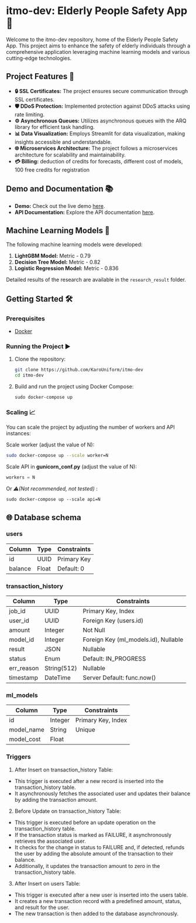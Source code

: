 # itmo-dev: Elderly People Safety App 🌟

Welcome to the itmo-dev repository, home of the Elderly People Safety App. This project aims to enhance the safety of elderly individuals through a comprehensive application leveraging machine learning models and various cutting-edge technologies.

## Project Features 🚀

- **🔒 SSL Certificates:** The project ensures secure communication through SSL certificates.
- **🛡️ DDoS Protection:** Implemented protection against DDoS attacks using rate limiting.
- **⚙️ Asynchronous Queues:** Utilizes asynchronous queues with the ARQ library for efficient task handling.
- **📊 Data Visualization:** Employs Streamlit for data visualization, making insights accessible and understandable.
- **🌐 Microservices Architecture:** The project follows a microservices architecture for scalability and maintainability.
- **💳 Billing:** deduction of credits for forecasts, different cost of models, 100 free credits for registration

## Demo and Documentation 📚

- **Demo:** Check out the live demo [here](https://karouniform.xyz:8501/).
- **API Documentation:** Explore the API documentation [here](https://karouniform.xyz:8080/docs).

## Machine Learning Models 🤖

The following machine learning models were developed:

1. **LightGBM Model:** Metric - 0.79
2. **Decision Tree Model:** Metric - 0.82
3. **Logistic Regression Model:** Metric - 0.836

Detailed results of the research are available in the `research_result` folder.

## Getting Started 🛠️

### Prerequisites

- [Docker](https://www.docker.com/get-started)


### Running the Project ▶️

1. Clone the repository:

   ```bash
   git clone https://github.com/KaroUniform/itmo-dev
   cd itmo-dev
   ```
2. Build and run the project using Docker Compose:
   ```
   sudo docker-compose up
   ```

### Scaling 📈
You can scale the project by adjusting the number of workers and API instances:

Scale worker (adjust the value of N):
```bash
sudo docker-compose up --scale worker=N
```
Scale API in **gunicorn_conf.py** (adjust the value of N):
```python
workers = N
```
Or *⚠️(Not recommended, not tested)* :
```
sudo docker-compose up --scale api=N
```

## 🌐 Database schema 

### users

| Column   | Type  | Constraints               |
|----------|-------|---------------------------|
| id       | UUID  | Primary Key               |
| balance  | Float | Default: 0                |

### transaction_history

| Column      | Type         | Constraints                                      |
|-------------|--------------|--------------------------------------------------|
| job_id      | UUID         | Primary Key, Index                               |
| user_id     | UUID         | Foreign Key (users.id)                           |
| amount      | Integer      | Not Null                                         |
| model_id    | Integer      | Foreign Key (ml_models.id), Nullable             |
| result      | JSON         | Nullable                                         |
| status      | Enum         | Default: IN_PROGRESS                             |
| err_reason  | String(512)  | Nullable                                         |
| timestamp   | DateTime     | Server Default: func.now()                       |

### ml_models

| Column      | Type    | Constraints               |
|-------------|---------|---------------------------|
| id          | Integer | Primary Key, Index         |
| model_name  | String  | Unique                    |
| model_cost  | Float   |                           |

### Triggers
1. After Insert on transaction_history Table:

* This trigger is executed after a new record is inserted into the transaction_history table.
* It asynchronously fetches the associated user and updates their balance by adding the transaction amount.

2. Before Update on transaction_history Table:

* This trigger is executed before an update operation on the transaction_history table.
* If the transaction status is marked as FAILURE, it asynchronously retrieves the associated user.
* It checks for the change in status to FAILURE and, if detected, refunds the user by adding the absolute amount of the transaction to their balance.
* Additionally, it updates the transaction amount to zero in the transaction_history table.

3. After Insert on users Table:

* This trigger is executed after a new user is inserted into the users table.
* It creates a new transaction record with a predefined amount, status, and result for the user.
* The new transaction is then added to the database asynchronously.